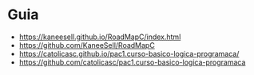 # Guia
- https://kaneesell.github.io/RoadMapC/index.html
- https://github.com/KaneeSell/RoadMapC 
- https://catolicasc.github.io/pac1.curso-basico-logica-programaca/
- https://github.com/catolicasc/pac1.curso-basico-logica-programaca
